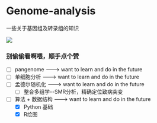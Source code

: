 # Genome-analysis
一些关于基因组及转录组的知识

<a href="https://hits.seeyoufarm.com"><img src="https://hits.seeyoufarm.com/api/count/incr/badge.svg?url=https%3A%2F%2Fgithub.com%2FCrazzy-Rabbit%2FGenome-analysis&count_bg=%2379C83D&title_bg=%23555555&icon=microgenetics.svg&icon_color=%23E7E7E7&title=%E8%AE%BF%E9%97%AE%E9%87%8F&edge_flat=false"/></a>
### 别偷偷看啊喂，顺手点个赞
- [ ] pangenome --->  want to learn and do in the future
- [ ] 单细胞分析 --->  want to learn and do in the future
- [ ] 孟德尔随机化 --->  want to learn and do in the future
    -[ ] 整合多组学--SMR分析，精确定位致病突变
- [ ] 算法 + 数据结构 --->  want to learn and do in the future
    - [x] Python 基础
    - [x] R绘图
